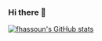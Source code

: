 ### Hi there 👋


[![fhassoun's GitHub stats](https://github-readme-stats.vercel.app/api?username=fhassoun)](https://github.com/fhassoun/github-readme-stats)
<!--
**fhassoun/fhassoun** is a ✨ _special_ ✨ repository because its `README.md` (this file) appears on your GitHub profile.

Here are some ideas to get you started:

- 🔭 I’m currently working on ...
- 🌱 I’m currently learning ...
- 👯 I’m looking to collaborate on ...
- 🤔 I’m looking for help with ...
- 💬 Ask me about ...
- 📫 How to reach me: ...
- 😄 Pronouns: ...
- ⚡ Fun fact: ...
-->

